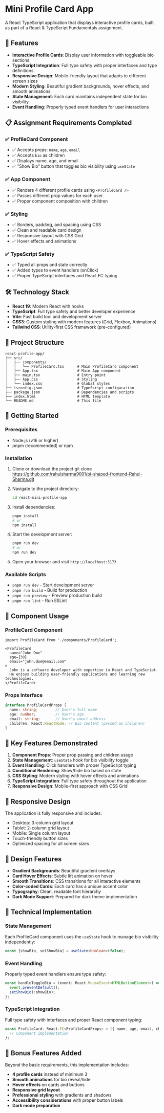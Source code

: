 # Mini Profile Card App

A React TypeScript application that displays interactive profile cards, built as part of a React & TypeScript Fundamentals assignment.

## 🚀 Features

- **Interactive Profile Cards**: Display user information with toggleable bio sections
- **TypeScript Integration**: Full type safety with proper interfaces and type definitions
- **Responsive Design**: Mobile-friendly layout that adapts to different screen sizes
- **Modern Styling**: Beautiful gradient backgrounds, hover effects, and smooth animations
- **State Management**: Each card maintains independent state for bio visibility
- **Event Handling**: Properly typed event handlers for user interactions

## 📋 Assignment Requirements Completed

### ✅ ProfileCard Component
- ✅ Accepts props: `name`, `age`, `email`
- ✅ Accepts `bio` as children
- ✅ Displays name, age, and email
- ✅ "Show Bio" button that toggles bio visibility using `useState`

### ✅ App Component
- ✅ Renders 4 different profile cards using `<ProfileCard />`
- ✅ Passes different prop values for each user
- ✅ Proper component composition with children

### ✅ Styling
- ✅ Borders, padding, and spacing using CSS
- ✅ Clean and readable card design
- ✅ Responsive layout with CSS Grid
- ✅ Hover effects and animations

### ✅ TypeScript Safety
- ✅ Typed all props and state correctly
- ✅ Added types to event handlers (onClick)
- ✅ Proper TypeScript interfaces and React.FC typing

## 🛠️ Technology Stack

- **React 19**: Modern React with hooks
- **TypeScript**: Full type safety and better developer experience
- **Vite**: Fast build tool and development server
- **CSS3**: Custom styling with modern features (Grid, Flexbox, Animations)
- **Tailwind CSS**: Utility-first CSS framework (pre-configured)

## 📁 Project Structure

```
react-profile-app/
├── src/
│   ├── components/
│   │   └── ProfileCard.tsx      # Main ProfileCard component
│   ├── App.tsx                  # Main App component
│   ├── main.tsx                 # Entry point
│   ├── App.css                  # Styling
│   └── index.css                # Global styles
├── tsconfig.json                # TypeScript configuration
├── package.json                 # Dependencies and scripts
├── index.html                   # HTML template
└── README.md                    # This file
```

## 🚀 Getting Started

### Prerequisites
- Node.js (v16 or higher)
- pnpm (recommended) or npm

### Installation

1. Clone or download the project
    git clone https://github.com/rahulsharma9001/pi-shaped-frontend-Rahul-Sharma.git
    
2. Navigate to the project directory:
   ```bash
   cd react-mini-profile-app
   ```

3. Install dependencies:
   ```bash
   pnpm install
   # or
   npm install
   ```

4. Start the development server:
   ```bash
   pnpm run dev
   # or
   npm run dev
   ```

5. Open your browser and visit `http://localhost:5173`

### Available Scripts

- `pnpm run dev` - Start development server
- `pnpm run build` - Build for production
- `pnpm run preview` - Preview production build
- `pnpm run lint` - Run ESLint

## 🎨 Component Usage

### ProfileCard Component

```tsx
import ProfileCard from './components/ProfileCard';

<ProfileCard
  name="John Doe"
  age={30}
  email="john.doe@email.com"
>
  John is a software developer with expertise in React and TypeScript.
  He enjoys building user-friendly applications and learning new technologies.
</ProfileCard>
```

### Props Interface

```typescript
interface ProfileCardProps {
  name: string;        // User's full name
  age: number;         // User's age
  email: string;       // User's email address
  children: React.ReactNode; // Bio content (passed as children)
}
```

## 🎯 Key Features Demonstrated

1. **Component Props**: Proper prop passing and children usage
2. **State Management**: `useState` hook for bio visibility toggle
3. **Event Handling**: Click handlers with proper TypeScript typing
4. **Conditional Rendering**: Show/hide bio based on state
5. **CSS Styling**: Modern styling with hover effects and animations
6. **TypeScript Integration**: Full type safety throughout the application
7. **Responsive Design**: Mobile-first approach with CSS Grid

## 📱 Responsive Design

The application is fully responsive and includes:
- Desktop: 3-column grid layout
- Tablet: 2-column grid layout
- Mobile: Single column layout
- Touch-friendly button sizes
- Optimized spacing for all screen sizes

## 🎨 Design Features

- **Gradient Backgrounds**: Beautiful gradient overlays
- **Card Hover Effects**: Subtle lift animation on hover
- **Smooth Transitions**: CSS transitions for all interactive elements
- **Color-coded Cards**: Each card has a unique accent color
- **Typography**: Clean, readable font hierarchy
- **Dark Mode Support**: Prepared for dark theme implementation


## 🔧 Technical Implementation

### State Management
Each ProfileCard component uses the `useState` hook to manage bio visibility independently:

```typescript
const [showBio, setShowBio] = useState<boolean>(false);
```

### Event Handling
Properly typed event handlers ensure type safety:

```typescript
const handleToggleBio = (event: React.MouseEvent<HTMLButtonElement>) => {
  event.preventDefault();
  setShowBio(!showBio);
};
```

### TypeScript Integration
Full type safety with interfaces and proper React component typing:

```typescript
const ProfileCard: React.FC<ProfileCardProps> = ({ name, age, email, children }) => {
  // Component implementation
};
```

## 🌟 Bonus Features Added

Beyond the basic requirements, this implementation includes:
- **4 profile cards** instead of minimum 3
- **Smooth animations** for bio reveal/hide
- **Hover effects** on cards and buttons
- **Responsive grid layout**
- **Professional styling** with gradients and shadows
- **Accessibility considerations** with proper button labels
- **Dark mode preparation**



